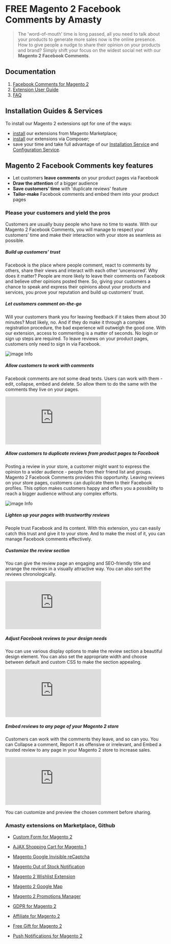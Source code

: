 # FREE Magento 2 Facebook Comments by Amasty

> The 'word-of-mouth' time is long passed, all you need to talk about your products to generate more sales now is the online presence. How to give people a nudge to share their opinion on your products and brand? Simply shift your focus on the widest social net with our **Magento 2 Facebook Comments**.

## Documentation
1. [Facebook Comments for Magento 2](https://amasty.com/facebook-comments-for-magento-2.html?utm_source=github&utm_medium=link&utm_campaign=listings)
2. [Extension User Guide](https://amasty.com/docs/doku.php?id=magento_2:facebook_comments)
3. [FAQ](https://amasty.com/facebook-comments-for-magento-2.html#faq)

## Installation Guides & Services

To install our Magento 2 extensions opt for one of the ways: 
* [install](https://amasty.com/blog/install-amasty-extensions-from-magento-marketplace/) our extensions from Magento Marketplace; 
* [install](https://amasty.com/blog/install-magento-2-extensions-via-composer/) our extensions via Composer; 
* save your time and take full advantage of our [Installation Service](https://amasty.com/installation-service.html) and [Configuration Service](https://amasty.com/configuration-service.html). 

## Magento 2 Facebook Comments key features

* Let customers **leave comments** on your product pages via Facebook
* **Draw the attention** of a bigger audience
* **Save customers’ time** with 'duplicate reviews' feature
* **Tailor-make** Facebook comments and embed them into your product pages

### Please your customers and yield the pros

Customers are usually busy people who have no time to waste. With our Magento 2 Facebook Comments, you will manage to respect your customers’ time and make their interaction with your store as seamless as possible. 

##### Build up customers’ trust 

Facebook is the place where people comment, react to comments by others, share their views and interact with each other ‘uncensored’. Why does it matter? People are more likely to leave their comments on Facebook and believe other opinions posted there. So, giving your customers a chance to speak and express their opinions about your products and services, you prove your reputation and build up customers’ trust.

##### Let customers comment on-the-go

Will your customers thank you for leaving feedback if it takes them about 30 minutes? Most likely, no. And if they do make it through a complex registration procedure, the bad experience will outweigh the good one. With our extension,  access to commenting is a matter of seconds. No login or sign up steps are required. To leave reviews on your product pages, customers only need to sign in via Facebook.

![image Info](https://cdn.amasty.com/v1543591594/media/catalog/product/cache/1/screenshot/040ec09b1e35df139433887a97daa66f/magento-2-facebook-reviews-comments.png)

##### Allow customers to work with comments

Facebook comments are not some dead texts. Users can work with them -  edit, collapse, embed and delete. So allow them to do the same with the comments they live on your pages. 

![image Info](https://amasty.com/docs/lib/exe/fetch.php?media=magento_2:facebook-comments:facebook-comments-for-magento-2-ug6.png)

#####  Allow customers to duplicate reviews from product pages to Facebook

Posting a review in your store, a customer might want to express the opinion to a wider audience - people from their friend list and groups. Magento 2 Facebook Comments provides this opportunity. Leaving reviews on your store pages, customers can duplicate them to their Facebook profiles. This option makes customers happy and offers you a possibility to reach a bigger audience without any complex efforts.

![image Info](https://cdn.amasty.com/v1543591594/media/catalog/product/cache/1/screenshot/040ec09b1e35df139433887a97daa66f/magento-2-facebook-reviews-edit-comments.png)

#####  Lighten up your pages with trustworthy reviews

People trust Facebook and its content. With this extension, you can easily catch this trust and give it to your store. And to make the most of it, you can manage Facebook comments effectively.

##### Customize the review section
 
You can give the review page an engaging and SEO-friendly title and arrange the reviews in a visually attractive way. You can also sort the reviews chronologically.

![image Info](https://amasty.com/docs/lib/exe/fetch.php?media=magento_2:facebook-comments:facebook-comments-for-magento-2-ug1.png)

##### Adjust Facebook reviews to your design needs

You can use various display options to make the review section a beautiful design element. You can also set the appropriate width and choose between default and custom CSS to make the section appealing.

![image Info](https://amasty.com/docs/lib/exe/fetch.php?media=magento_2:facebook-comments:facebook-comments-for-magento-2-ug2.png)

##### Embed reviews to any page of your Magento 2 store

Customers can work with the comments they leave, and so can you. You can Collapse a comment, Report it as offensive or irrelevant, and Embed a trusted review to any page in your Magento 2 store to increase sales.

![image Info](https://amasty.com/docs/lib/exe/fetch.php?media=magento_2:facebook-comments:facebook-comments-for-magento-2-ug5.png)

You can customize and preview the chosen comment before sharing.

### Amasty extensions on Marketplace, Github

* [Custom Form for Magento 2](https://marketplace.magento.com/amasty-module-magento-custom-form.html)
* [AJAX Shopping Cart for Magento 1](https://marketplace.magento.com/amasty-extension-ajax-shopping-cart.html)
* [Magento Google Invisible reCaptcha](https://marketplace.magento.com/amasty-extension-google-invisible-captcha.html)
* [Magento Out of Stock Notification](https://marketplace.magento.com/amasty-extension-out-of-stock-notification.html)

* [Magento 2 Wishlist Extension](https://github.com/AmastyLtd/wishlist-for-magento-2)
* [Magento 2 Google Map](https://github.com/AmastyLtd/google-map-for-magento-2)
* [Magento 2 Promotions Manager](https://github.com/AmastyLtd/promotions-manager-for-magento-2)

* [GDPR for Magento 2](https://amasty.com/gdpr-for-magento-2.html?utm_source=github&utm_medium=link&utm_campaign=listings)
* [Affiliate for Magento 2](https://amasty.com/affiliate-for-magento-2.html?utm_source=github&utm_medium=link&utm_campaign=listings)
* [Free Gift for Magento 2](https://amasty.com/free-gift-for-magento-2.html?utm_source=github&utm_medium=link&utm_campaign=listings)
* [Push Notifications for Magento 2](https://amasty.com/push-notifications-for-magento-2.html?utm_source=github&utm_medium=link&utm_campaign=listings)
